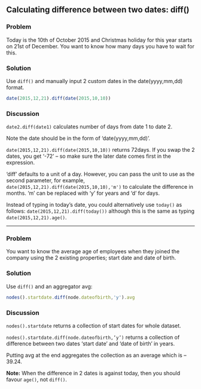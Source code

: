 ## Calculating difference between two dates: diff()
### Problem
Today is the 10th of October 2015 and Christmas holiday for this year starts on 21st of December. You want to know how many days you have to wait for this.

### Solution
Use `diff()` and manually input 2 custom dates in the date(yyyy,mm,dd) format.

```javascript
date(2015,12,21).diff(date(2015,10,10))
```


### Discussion
`date2.diff(date1)` calculates number of days from date 1 to date 2.

Note the date should be in the form of ‘date(yyyy,mm,dd)’.

`date(2015,12,21).diff(date(2015,10,10))` returns 72days. If you swap the 2 dates, you get ‘-72’ – so make sure the later date comes first in the expression.

‘diff’ defaults to a unit of a day. However, you can pass the unit to use as the second parameter, for example, `date(2015,12,21).diff(date(2015,10,10),'m')` to calculate the difference in months. ‘m’ can be replaced with ‘y’ for years and ‘d’ for days.

Instead of typing in today’s date, you could alternatively use `today()` as follows: `date(2015,12,21).diff(today())` although this is the same as typing `date(2015,12,21).age()`.

---
### Problem
You want to know the average age of employees when they joined the company using the 2 existing properties; start date and date of birth.

### Solution
Use `diff()` and an aggregator avg:

```javascript
nodes().startdate.diff(node.dateofbirth,'y').avg
```


### Discussion
`nodes().startdate` returns a collection of start dates for whole dataset.

`nodes().startdate.diff(node.dateofbirth,’y’)` returns a collection of difference between two dates ‘start date’ and ‘date of birth’ in years.

Putting avg at the end aggregates the collection as an average which is – 39.24.

**Note:** When the difference in 2 dates is against today, then you should favour `age()`, not `diff()`.